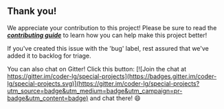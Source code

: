 ## Thank you!

We appreciate your contribution to this project! Please be sure to read the [_**contributing guide**_](https://github.com/coder-lg/special-projects/blob/master/CONTRIBUTING-GUIDE.md) to learn how you can help make this project better!

If you've created this issue with the 'bug' label, rest assured that we've added it to backlog for triage.

You can also chat on Gitter! Click this button: [![Join the chat at https://gitter.im/coder-lg/special-projects](https://badges.gitter.im/coder-lg/special-projects.svg)](https://gitter.im/coder-lg/special-projects?utm_source=badge&utm_medium=badge&utm_campaign=pr-badge&utm_content=badge) and chat there! :smile:
